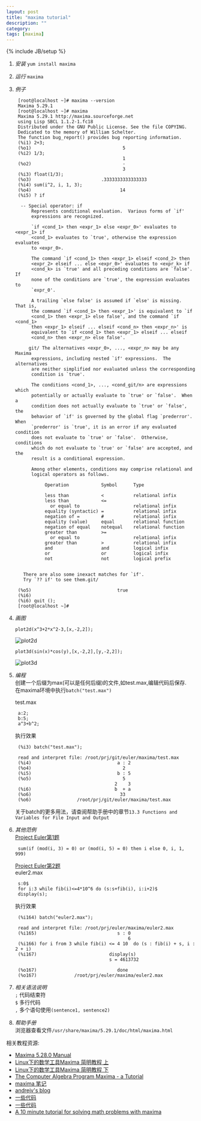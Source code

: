 ```yaml
---
layout: post
title: "maxima tutorial"
description: ""
category: 
tags: [maxima]
---
```

{% include JB/setup %}

1. _安装_ `yum install maxima`
2. _运行_ `maxima`
3. _例子_  

		[root@localhost ~]# maxima --version
		Maxima 5.29.1
		[root@localhost ~]# maxima
		Maxima 5.29.1 http://maxima.sourceforge.net
		using Lisp SBCL 1.1.2-1.fc18
		Distributed under the GNU Public License. See the file COPYING.
		Dedicated to the memory of William Schelter.
		The function bug_report() provides bug reporting information.
		(%i1) 2+3;
		(%o1)                                  5
		(%i2) 1/3;
		                                       1
		(%o2)                                  -
		                                       3
		(%i3) float(1/3);
		(%o3)                          .3333333333333333
		(%i4) sum(i^2, i, 1, 3);
		(%o4)                                 14
		(%i5) ? if

		 -- Special operator: if
			 Represents conditional evaluation.  Various forms of `if'
			 expressions are recognized.

			 `if <cond_1> then <expr_1> else <expr_0>' evaluates to <expr_1> if
			 <cond_1> evaluates to `true', otherwise the expression evaluates
			 to <expr_0>.

			 The command `if <cond_1> then <expr_1> elseif <cond_2> then
			 <expr_2> elseif ... else <expr_0>' evaluates to <expr_k> if
			 <cond_k> is `true' and all preceding conditions are `false'.  If
			 none of the conditions are `true', the expression evaluates to
			 `expr_0'.

			 A trailing `else false' is assumed if `else' is missing.  That is,
			 the command `if <cond_1> then <expr_1>' is equivalent to `if
			 <cond_1> then <expr_1> else false', and the command `if <cond_1>
			 then <expr_1> elseif ... elseif <cond_n> then <expr_n>' is
			 equivalent to `if <cond_1> then <expr_1> elseif ... elseif
			 <cond_n> then <expr_n> else false'.

			git/ The alternatives <expr_0>, ..., <expr_n> may be any Maxima
			 expressions, including nested `if' expressions.  The alternatives
			 are neither simplified nor evaluated unless the corresponding
			 condition is `true'.

			 The conditions <cond_1>, ..., <cond_git/n> are expressions which
			 potentially or actually evaluate to `true' or `false'.  When a
			 condition does not actually evaluate to `true' or `false', the
			 behavior of `if' is governed by the global flag `prederror'.  When
			 `prederror' is `true', it is an error if any evaluated condition
			 does not evaluate to `true' or `false'.  Otherwise, conditions
			 which do not evaluate to `true' or `false' are accepted, and the
			 result is a conditional expression.

			 Among other elements, conditions may comprise relational and
			 logical operators as follows.

				  Operation            Symbol      Type

				  less than            <           relational infix
				  less than            <=
					or equal to                    relational infix
				  equality (syntactic) =           relational infix
				  negation of =        #           relational infix
				  equality (value)     equal       relational function
				  negation of equal    notequal    relational function
				  greater than         >=
					or equal to                    relational infix
				  greater than         >           relational infix
				  and                  and         logical infix
				  or                   or          logical infix
				  not                  not         logical prefix


		  There are also some inexact matches for `if'.
		  Try `?? if' to see them.git/

		(%o5)                                true
		(%i6) 
		(%i6) quit ();
		[root@localhost ~]# 

4. _画图_  

	`plot2d(x^3+2*x^2-3,[x,-2,2]);`

	![plot2d](/assets/image/posts/maxima-plot2d.png)

	`plot3d(sin(x)*cos(y),[x,-2,2],[y,-2,2]);`

	![plot3d](/assets/image/posts/maxima-plot3d.png)

5. _编程_  
	创建一个后缀为max(可以是任何后缀)的文件,如test.max,编辑代码后保存.  
	在maxima环境中执行`batch("test.max")`

	test.max

		a:2;
		b:5;
		a^3+b^2;

	执行效果

		(%i3) batch("test.max");

		read and interpret file: /root/prj/git/euler/maxima/test.max
		(%i4)                                a : 2
		(%o4)                                  2
		(%i5)                                b : 5
		(%o5)                                  5
	                                        2    3
		(%i6)                               b  + a
		(%o6)                                 33
		(%o6)                 /root/prj/git/euler/maxima/test.max

	关于batch的更多用法，请查阅帮助手册中的章节`13.3 Functions and Variables for File Input and Output`

6. _其他范例_  
	[Project Euler第1题](http://projecteuler.net/problem=1)  

		sum(if (mod(i, 3) = 0) or (mod(i, 5) = 0) then i else 0, i, 1, 999)

	[Project Euler第2题](http://projecteuler.net/problem=1)  
	euler2.max

		s:0$
		for i:3 while fib(i)<=4*10^6 do (s:s+fib(i), i:i+2)$
		display(s);
	
	执行效果

		(%i164) batch("euler2.max");

		read and interpret file: /root/prj/euler/maxima/euler2.max
		(%i165)                              s : 0
												 6
		(%i166) for i from 3 while fib(i) <= 4 10  do (s : fib(i) + s, i : 2 + i)
		(%i167)                           display(s)
										  s = 4613732

		(%o167)                              done
		(%o167)              /root/prj/euler/maxima/euler2.max	

7. _相关语法说明_  
	`;` 代码结束符    
	`$` 多行代码  
	`,` 多个语句使用`(sentence1, sentence2)`  

8. _帮助手册_  
	浏览器查看文件`/usr/share/maxima/5.29.1/doc/html/maxima.html`

相关教程资源:  
+ [Maxima 5.28.0 Manual](http://maxima.sourceforge.net/docs/manual/en/maxima.html)
+ [Linux下的数学工具Maxima 简明教程 上](http://www.matrix67.com/blog/archives/337)
+ [Linux下的数学工具Maxima 简明教程 下](http://www.matrix67.com/blog/archives/338)
+ [The Computer Algebra Program Maxima - a Tutorial](http://maxima.sourceforge.net/docs/tutorial/en/gaertner-tutorial-revision/Contents.htm)
+ [maxima 笔记](http://tranzing.blogspot.com/2005/01/maxima.html)
+ [andrejv's blog](http://andrejv.wordpress.com/category/maxima/)
+ [一些代码](http://inside.mines.edu/fs_home/whereman/software.html)
+ [一些代码](http://inside.mines.edu/fs_home/whereman/software/painleve/macsyma/single/np_sing.max)
+ [A 10 minute tutorial for solving math problems with maxima](http://math-blog.com/2007/06/04/a-10-minute-tutorial-for-solving-math-problems-with-maxima/)

